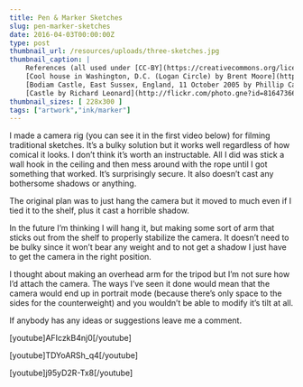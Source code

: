 ```yaml
---
title: Pen & Marker Sketches
slug: pen-marker-sketches
date: 2016-04-03T00:00:00Z
type: post
thumbnail_url: /resources/uploads/three-sketches.jpg
thumbnail_caption: |
    References (all used under [CC-BY](https://creativecommons.org/licenses/by/2.0/)):
    [Cool house in Washington, D.C. (Logan Circle) by Brent Moore](https://www.flickr.com/photos/brent_nashville/207554886)
    [Bodiam Castle, East Sussex, England, 11 October 2005 by Phillip Capper](http://flickr.com/photo.gne?id=52158537)
    [Castle by Richard Leonard](http://flickr.com/photo.gne?id=81647366)
thumbnail_sizes: [ 228x300 ]
tags: ["artwork","ink/marker"]
---
```

I made a camera rig (you can see it in the first video below) for filming traditional sketches. It’s a bulky solution but it works well regardless of how comical it looks. I don’t think it’s worth an instructable. All I did was stick a wall hook in the ceiling and then mess around with the rope until I got something that worked. It’s surprisingly secure. It also doesn’t cast any bothersome shadows or anything.

The original plan was to just hang the camera but it moved to much even if I tied it to the shelf, plus it cast a horrible shadow.

In the future I’m thinking I will hang it, but making some sort of arm that sticks out from the shelf to properly stabilize the camera. It doesn’t need to be bulky since it won’t bear any weight and to not get a shadow I just have to get the camera in the right position.

I thought about making an overhead arm for the tripod but I’m not sure how I’d attach the camera. The ways I’ve seen it done would mean that the camera would end up in portrait mode (because there’s only space to the sides for the counterweight) and you wouldn’t be able to modify it’s tilt at all.

If anybody has any ideas or suggestions leave me a comment.

[youtube]AFIczkB4nj0[/youtube]

[youtube]TDYoARSh_q4[/youtube]

[youtube]j95yD2R-Tx8[/youtube]


